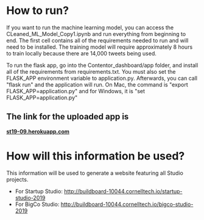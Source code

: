 # How to run?

If you want to run the machine learning model, you can access the CLeaned_ML_Model_Copy1.ipynb and run everything from beginning to end. The first cell contains all of the requirements needed to run and will need to be installed. The training model will require approximately 8 hours to train locally because there are 14,000 tweets being used.

To run the flask app, go into the Contentor_dashboard/app folder, and install all of the requirements from requirements.txt. You must also set the FLASK_APP environment variable to application.py. Afterwards, you can call "flask run" and the application will run. On Mac, the command is "export FLASK_APP=application.py" and for Windows, it is "set FLASK_APP=application.py"

## The link for the uploaded app is 
**[st19-09.herokuapp.com](st19-09.herokuapp.com)**


# How will this information be used?
This information will be used to generate a website featuring all Studio projects.
* For Startup Studio: http://buildboard-10044.cornelltech.io/startup-studio-2019
* For BigCo Studio: http://buildboard-10044.cornelltech.io/bigco-studio-2019
